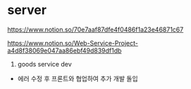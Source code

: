 # server

https://www.notion.so/70e7aaf87dfe4f0486f1a23e46871c67

https://www.notion.so/Web-Service-Project-a4d8f38069e047aa86ebf49d839df1db

1. goods service dev

- 에러 수정 후 프론트와 협업하여 추가 개발 돌입
